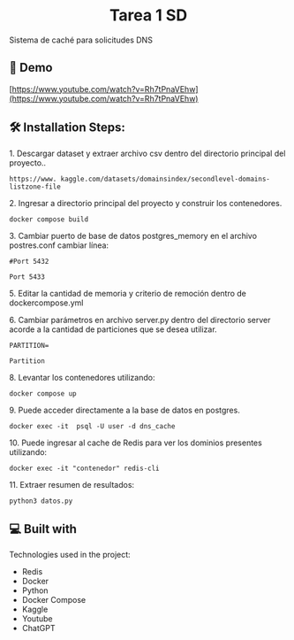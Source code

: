 <h1 align="center" id="title">Tarea 1 SD</h1>

<p id="description">Sistema de caché para solicitudes DNS</p>

<h2>🚀 Demo</h2>

[https://www.youtube.com/watch?v=Rh7tPnaVEhw](https://www.youtube.com/watch?v=Rh7tPnaVEhw)

<h2>🛠️ Installation Steps:</h2>

<p>1. Descargar dataset y extraer archivo csv dentro del directorio principal del proyecto..</p>

```
https://www. kaggle.com/datasets/domainsindex/secondlevel-domains-listzone-file
```

<p>2. Ingresar a directorio principal del proyecto y construir los contenedores.</p>

```
docker compose build
```

<p>3. Cambiar puerto de base de datos postgres_memory en el archivo postres.conf cambiar línea:</p>

```
#Port 5432
```

```
Port 5433
```

<p>5. Editar la cantidad de memoria y criterio de remoción dentro de dockercompose.yml</p>

<p>6. Cambiar parámetros en archivo server.py dentro del directorio server acorde a la cantidad de particiones que se desea utilizar.</p>

```
PARTITION=                                 
```

```
Partition
```

<p>8. Levantar los contenedores utilizando:</p>

```
docker compose up
```

<p>9. Puede acceder directamente a la base de datos en postgres.</p>

```
docker exec -it  psql -U user -d dns_cache
```

<p>10. Puede ingresar al cache de Redis para ver los dominios presentes utilizando:</p>

```
docker exec -it "contenedor" redis-cli
```

<p>11. Extraer resumen de resultados:</p>

```
python3 datos.py
```

  
  
<h2>💻 Built with</h2>

Technologies used in the project:

*   Redis
*   Docker
*   Python
*   Docker Compose
*   Kaggle
*   Youtube
*   ChatGPT
